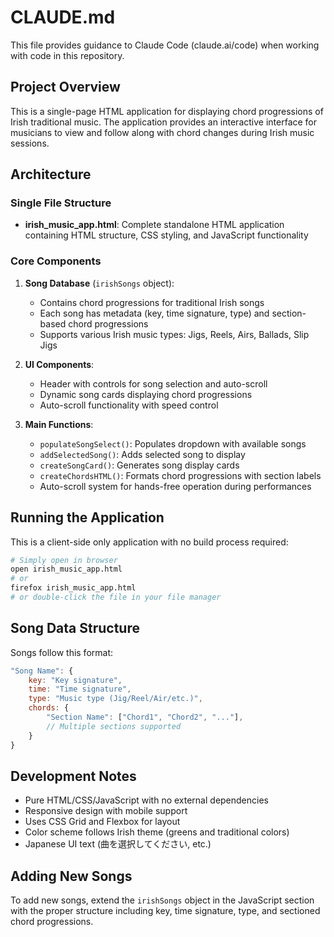 # CLAUDE.md

This file provides guidance to Claude Code (claude.ai/code) when working with code in this repository.

## Project Overview

This is a single-page HTML application for displaying chord progressions of Irish traditional music. The application provides an interactive interface for musicians to view and follow along with chord changes during Irish music sessions.

## Architecture

### Single File Structure
- **irish_music_app.html**: Complete standalone HTML application containing HTML structure, CSS styling, and JavaScript functionality

### Core Components

1. **Song Database** (`irishSongs` object):
   - Contains chord progressions for traditional Irish songs
   - Each song has metadata (key, time signature, type) and section-based chord progressions
   - Supports various Irish music types: Jigs, Reels, Airs, Ballads, Slip Jigs

2. **UI Components**:
   - Header with controls for song selection and auto-scroll
   - Dynamic song cards displaying chord progressions
   - Auto-scroll functionality with speed control

3. **Main Functions**:
   - `populateSongSelect()`: Populates dropdown with available songs
   - `addSelectedSong()`: Adds selected song to display
   - `createSongCard()`: Generates song display cards
   - `createChordsHTML()`: Formats chord progressions with section labels
   - Auto-scroll system for hands-free operation during performances

## Running the Application

This is a client-side only application with no build process required:

```bash
# Simply open in browser
open irish_music_app.html
# or
firefox irish_music_app.html
# or double-click the file in your file manager
```

## Song Data Structure

Songs follow this format:
```javascript
"Song Name": {
    key: "Key signature",
    time: "Time signature", 
    type: "Music type (Jig/Reel/Air/etc.)",
    chords: {
        "Section Name": ["Chord1", "Chord2", "..."],
        // Multiple sections supported
    }
}
```

## Development Notes

- Pure HTML/CSS/JavaScript with no external dependencies
- Responsive design with mobile support
- Uses CSS Grid and Flexbox for layout
- Color scheme follows Irish theme (greens and traditional colors)
- Japanese UI text (曲を選択してください, etc.)

## Adding New Songs

To add new songs, extend the `irishSongs` object in the JavaScript section with the proper structure including key, time signature, type, and sectioned chord progressions.